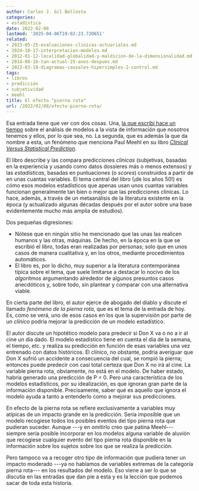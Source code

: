 ```yaml
---
author: Carlos J. Gil Bellosta
categories:
- estadística
date: 2022-02-08
lastmod: '2025-04-06T19:02:23.720651'
related:
- 2023-05-25-evaluaciones-clinicas-actuariales.md
- 2024-10-17-interpretacion-modelos.md
- 2012-01-12-localidad-globalidad-y-maldicion-de-la-dimensionalidad.md
- 2014-06-16-tan-actual-25-anos-despues.md
- 2022-03-18-diagramas-causales-hipersimples-2-control.md
tags:
- libros
- predicción
- subjetividad
- meehl
title: El efecto "pierna rota"
url: /2022/02/08/efecto-pierna-rota/
---
```


Esa entrada tiene que ver con dos cosas. Una, [la que escribí hace un tiempo](https://www.datanalytics.com/2021/10/01/esos-felices-momentos-le-verrier/) sobre el análisis de modelos a la vista de información que nosotros tenemos y ellos, por lo que sea, no. La segunda, que es además la que da nombre a esta, un fenómeno que menciona Paul Meehl en su libro [_Clinical Versus Statistical Prediction_](https://www.goodreads.com/book/show/3183060-clinical-versus-statistical-prediction).

El libro describe y las compara predicciones _clínicas_ (subjetivas, basadas en la experiencia y usando como datos dossieres más o menos extensos) y las _estadísticas_, basadas en puntuaciones (o _scores_) construidos a partir de en unas cuantas variables. El tema central del libro (¡de los años 50!) es cómo esos modelos estadísticos que apenas usan unos cuantas variables funcionan generalmente tan bien o mejor que las predicciones clínicas. Lo hace, además, a través de un metaanálisis de la literatura existente en la época (y actualizado algunas décadas después por el autor sobre una base evidentemente mucho más amplia de estudios).

Dos pequeñas digresiones:
* Nótese que en ningún sitio he mencionado que las unas las realicen humanos y las otras, máquinas. De hecho, en la época en la que se escribió el libro, todas eran realizadas por personas; solo que en unos casos de manera cualitativa y, en los otros, mediante procedimientos automáticos.
* El libro es, por lo dicho, muy superior a la literatura contemporánea típica sobre el tema, que suele limitarse a destacar lo nocivo de los _algoritmos_ argumentando alrededor de algunos presuntos casos anecdóticos y, sobre todo, sin plantear y comparar con una alternativa viable.

En cierta parte del libro, el autor ejerce de abogado del diablo y discute el llamado _fenómeno de la pierna rota_, que es el tema de la entrada de hoy. Es, como se verá, uno de esos casos en los que la supervisión por parte de un _clínico_ podría mejorar la predicción de un modelo estadístico.

El autor discute un hipotético modelo para predecir si Don X va o no a ir al cine un día dado. El modelo estadístico tiene en cuenta el día de la semana, el tiempo, etc. y realiza su predicción en función de esas variables una vez entrenado con datos históricos. El clínico, no obstante, podría averiguar que Don X sufrió un accidente a consecuencia del cual, se rompió la pierna; entonces puede predecir con casi total certeza que Don X no irá al cine. La variable pierna rota, obviamente, no está en el modelo. De haber estado, habría generado una predicción de P = 0. Pero una característica de los modelos estadísticos, por su idealización, es que ignoran gran parte de la información disponible. Precisamente, saber qué es aquello que ignora el modelo ayuda a tanto a entenderlo como a mejorar sus predicciones.

En efecto de la pierna rota se refiere exclusivamente a variables muy atípicas de un impacto grande en la predicción. Sería imposible que un modelo recogiese todos los posibles eventos del tipo pierna rota que pudieran suceder. Aunque ---y en omitirlo creo que patina Meehl--- siempre sería posible incorporar en los modelos alguna variable de aluvión que recogiese cualquier evento del tipo pierna rota disponible en la información sobre los sujetos sobre los que se realiza la predicción.

Pero tampoco va a recoger otro tipo de información que pudiera tener un impacto moderado ---ya no hablamos de variables extremas de la categoría pierna rota--- en los resultados del modelo. Eso viene a ser lo que se discutía en las entradas que dan pie a esta y es la lección que podemos sacar de toda esta historia.